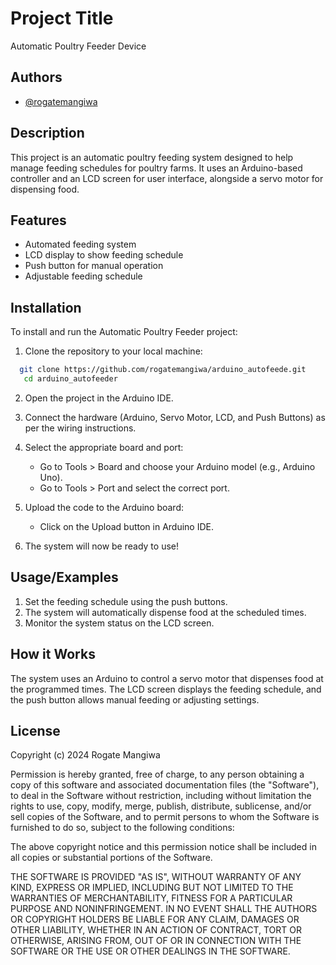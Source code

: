 
# Project Title

Automatic Poultry Feeder Device


## Authors

- [@rogatemangiwa](https://www.github.com/rogatemangiwa)


## Description
This project is an automatic poultry feeding system designed to help manage feeding schedules for poultry farms. It uses an Arduino-based controller and an LCD screen for user interface, alongside a servo motor for dispensing food.
## Features

- Automated feeding system
- LCD display to show feeding schedule
- Push button for manual operation
- Adjustable feeding schedule


## Installation

To install and run the Automatic Poultry Feeder project:
1. Clone the repository to your local machine:
```bash
  git clone https://github.com/rogatemangiwa/arduino_autofeede.git
   cd arduino_autofeeder
```
2. Open the project in the Arduino IDE.
3. Connect the hardware (Arduino, Servo Motor, LCD, and Push Buttons) as per the wiring instructions.
 
4. Select the appropriate board and port:
    - Go to Tools > Board and choose your Arduino model (e.g., Arduino Uno).
    - Go to Tools > Port and select the correct port.
5. Upload the code to the Arduino board:
    - Click on the Upload button in Arduino IDE.
6. The system will now be ready to use!
## Usage/Examples
1. Set the feeding schedule using the push buttons.
2. The system will automatically dispense food at the scheduled times.
3. Monitor the system status on the LCD screen.



## How it Works
The system uses an Arduino to control a servo motor that dispenses food at the programmed times. The LCD screen displays the feeding schedule, and the push button allows manual feeding or adjusting settings.
## License

Copyright (c) 2024 Rogate Mangiwa

Permission is hereby granted, free of charge, to any person obtaining a copy
of this software and associated documentation files (the "Software"), to deal
in the Software without restriction, including without limitation the rights
to use, copy, modify, merge, publish, distribute, sublicense, and/or sell
copies of the Software, and to permit persons to whom the Software is
furnished to do so, subject to the following conditions:

The above copyright notice and this permission notice shall be included in all
copies or substantial portions of the Software.

THE SOFTWARE IS PROVIDED "AS IS", WITHOUT WARRANTY OF ANY KIND, EXPRESS OR
IMPLIED, INCLUDING BUT NOT LIMITED TO THE WARRANTIES OF MERCHANTABILITY,
FITNESS FOR A PARTICULAR PURPOSE AND NONINFRINGEMENT. IN NO EVENT SHALL THE
AUTHORS OR COPYRIGHT HOLDERS BE LIABLE FOR ANY CLAIM, DAMAGES OR OTHER
LIABILITY, WHETHER IN AN ACTION OF CONTRACT, TORT OR OTHERWISE, ARISING FROM,
OUT OF OR IN CONNECTION WITH THE SOFTWARE OR THE USE OR OTHER DEALINGS IN THE
SOFTWARE.